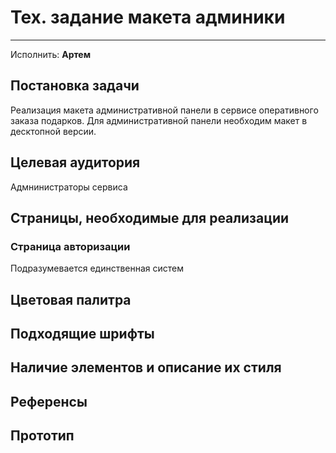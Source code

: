 # Тех. задание макета админики
____
 Исполнить: __Артем__
## Постановка задачи
Реализация макета административной панели в сервисе оперативного заказа подарков. Для административной панели необходим макет в десктопной версии.

## Целевая аудитория
Адмнинистраторы сервиса     

## Страницы, необходимые для реализации
### Страница авторизации
Подразумевается единственная систем
 
## Цветовая палитра
## Подходящие шрифты
## Наличие элементов и описание их стиля
## Референсы
## Прототип